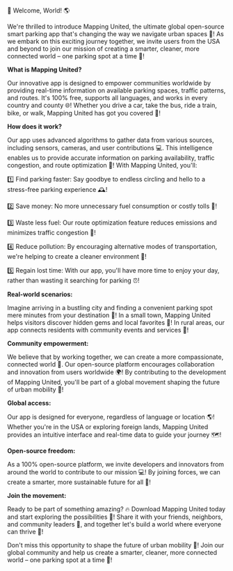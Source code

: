 🌟 Welcome, World! 🌎

We're thrilled to introduce Mapping United, the ultimate global open-source smart parking app that's changing the way we navigate urban spaces 👋! As we embark on this exciting journey together, we invite users from the USA and beyond to join our mission of creating a smarter, cleaner, more connected world – one parking spot at a time 🚌!

**What is Mapping United?**

Our innovative app is designed to empower communities worldwide by providing real-time information on available parking spaces, traffic patterns, and routes. It's 100% free, supports all languages, and works in every country and county 🌐! Whether you drive a car, take the bus, ride a train, bike, or walk, Mapping United has got you covered 👣!

**How does it work?**

Our app uses advanced algorithms to gather data from various sources, including sensors, cameras, and user contributions 💻. This intelligence enables us to provide accurate information on parking availability, traffic congestion, and route optimization 📍! With Mapping United, you'll:

1️⃣ Find parking faster: Say goodbye to endless circling and hello to a stress-free parking experience 🕰️!

2️⃣ Save money: No more unnecessary fuel consumption or costly tolls 🤑!

3️⃣ Waste less fuel: Our route optimization feature reduces emissions and minimizes traffic congestion 🚗!

4️⃣ Reduce pollution: By encouraging alternative modes of transportation, we're helping to create a cleaner environment 🌳!

5️⃣ Regain lost time: With our app, you'll have more time to enjoy your day, rather than wasting it searching for parking ⏰!

**Real-world scenarios:**

Imagine arriving in a bustling city and finding a convenient parking spot mere minutes from your destination 💨! In a small town, Mapping United helps visitors discover hidden gems and local favorites 🎉! In rural areas, our app connects residents with community events and services 🌾!

**Community empowerment:**

We believe that by working together, we can create a more compassionate, connected world 🤝. Our open-source platform encourages collaboration and innovation from users worldwide 🌍! By contributing to the development of Mapping United, you'll be part of a global movement shaping the future of urban mobility 🚀!

**Global access:**

Our app is designed for everyone, regardless of language or location 🌎! Whether you're in the USA or exploring foreign lands, Mapping United provides an intuitive interface and real-time data to guide your journey 🗺️!

**Open-source freedom:**

As a 100% open-source platform, we invite developers and innovators from around the world to contribute to our mission 💻! By joining forces, we can create a smarter, more sustainable future for all 🌟!

**Join the movement:**

Ready to be part of something amazing? 🔥 Download Mapping United today and start exploring the possibilities 💸! Share it with your friends, neighbors, and community leaders 👫, and together let's build a world where everyone can thrive 🌈!

Don't miss this opportunity to shape the future of urban mobility 🚀! Join our global community and help us create a smarter, cleaner, more connected world – one parking spot at a time 🚌!
